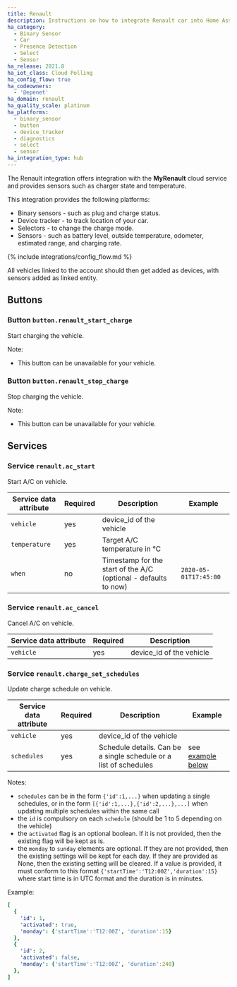 ```yaml
---
title: Renault
description: Instructions on how to integrate Renault car into Home Assistant.
ha_category:
  - Binary Sensor
  - Car
  - Presence Detection
  - Select
  - Sensor
ha_release: 2021.8
ha_iot_class: Cloud Polling
ha_config_flow: true
ha_codeowners:
  - '@epenet'
ha_domain: renault
ha_quality_scale: platinum
ha_platforms:
  - binary_sensor
  - button
  - device_tracker
  - diagnostics
  - select
  - sensor
ha_integration_type: hub
---
```


The Renault integration offers integration with the **MyRenault** cloud service and provides sensors such as charger state and temperature.

This integration provides the following platforms:

- Binary sensors - such as plug and charge status.
- Device tracker - to track location of your car.
- Selectors - to change the charge mode.
- Sensors - such as battery level, outside temperature, odometer, estimated range, and charging rate.

{% include integrations/config_flow.md %}

All vehicles linked to the account should then get added as devices, with sensors added as linked entity.

## Buttons

### Button `button.renault_start_charge`

Start charging the vehicle.

Note:

- This button can be unavailable for your vehicle.

### Button `button.renault_stop_charge`

Stop charging the vehicle.

Note:

- This button can be unavailable for your vehicle.

## Services

### Service `renault.ac_start`

Start A/C on vehicle.

  | Service data attribute | Required | Description | Example |
  | ---------------------- | -------- | ----------- | ------- |
  | `vehicle`| yes | device_id of the vehicle | |
  | `temperature` | yes | Target A/C temperature in °C | |
  | `when` | no | Timestamp for the start of the A/C (optional - defaults to now) | `2020-05-01T17:45:00` |

### Service `renault.ac_cancel`

Cancel A/C on vehicle.

  | Service data attribute | Required | Description |
  | ---------------------- | -------- | ----------- |
  | `vehicle`| yes | device_id of the vehicle |

### Service `renault.charge_set_schedules`

Update charge schedule on vehicle.

  | Service data attribute | Required | Description | Example |
  | ---------------------- | -------- | ----------- | ------- |
  | `vehicle`| yes | device_id of the vehicle |
  | `schedules` | yes | Schedule details. Can be a single schedule or a list of schedules | see [example below](#schedule_example) |
  
Notes:

- `schedules` can be in the form `{'id':1,...}` when updating a single schedules, or in the form `[{'id':1,...},{'id':2,...},...]` when updating multiple schedules within the same call
- the `id` is compulsory on each `schedule` (should be 1 to 5 depending on the vehicle)
- the `activated` flag is an optional boolean. If it is not provided, then the existing flag will be kept as is.
- the `monday` to `sunday` elements are optional. If they are not provided, then the existing settings will be kept for each day. If they are provided as None, then the existing setting will be cleared. If a value is provided, it must conform to this format `{'startTime':'T12:00Z','duration':15}` where start time is in UTC format and the duration is in minutes.

<a name="schedule_example">Example</a>:

```yaml
[
  { 
    'id': 1, 
    'activated': true, 
    'monday': {'startTime':'T12:00Z', 'duration':15} 
  }, 
  { 
    'id': 2, 
    'activated': false, 
    'monday': {'startTime':'T12:00Z', 'duration':240} 
  },
]
```
